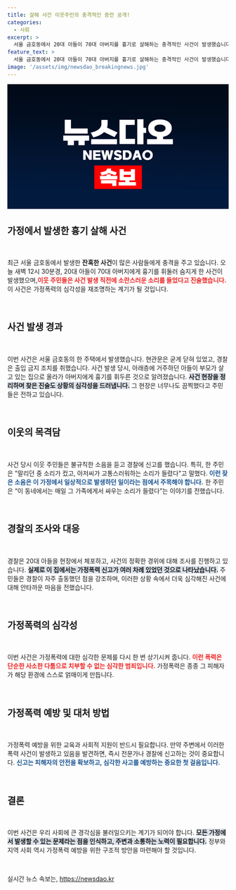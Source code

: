 ```yaml
---
title: 살해 사건 이웃주민의 충격적인 증언 공개!
categories:
  - 사회
excerpt: >
  서울 금호동에서 20대 아들이 70대 아버지를 흉기로 살해하는 충격적인 사건이 발생했습니다. 이웃들은 부부의 끊임없는 싸움 소리를 듣고, 경찰의 가정폭력 신고도 여러 차례 있었다고 증언했습니다. 사건의 전말이 궁금하다면 클릭하세요!
feature_text: >
  서울 금호동에서 20대 아들이 70대 아버지를 흉기로 살해하는 충격적인 사건이 발생했습니다. 이웃들은 부부의 끊임없는 싸움 소리를 듣고, 경찰의 가정폭력 신고도 여러 차례 있었다고 증언했습니다. 사건의 전말이 궁금하다면 클릭하세요!
image: '/assets/img/newsdao_breakingnews.jpg'
---
```


<p><img src="/assets/img/newsdao_breakingnews.jpg" alt="bookingtag 속보" /></p>

<h2 data-ke-size="size26">가정에서 발생한 흉기 살해 사건</h2>

<p data-ke-size="size16">&nbsp;</p>

<p>최근 서울 금호동에서 발생한 <b>잔혹한 사건</b>이 많은 사람들에게 충격을 주고 있습니다. 오늘 새벽 12시 30분경, 20대 아들이 70대 아버지에게 흉기를 휘둘러 숨지게 한 사건이 발생했으며,<b><span style="color: #ee2323;">이웃 주민들은 사건 발생 직전에 소란스러운 소리를 들었다고 진술했습니다.</span></b> 이 사건은 가정폭력의 심각성을 재조명하는 계기가 될 것입니다. </p>

<p data-ke-size="size16">&nbsp;</p>

<h2 data-ke-size="size26">사건 발생 경과</h2>

<p data-ke-size="size16">&nbsp;</p>

<p>이번 사건은 서울 금호동의 한 주택에서 발생했습니다. 현관문은 굳게 닫혀 있었고, 경찰은 출입 금지 조치를 취했습니다. 사건 발생 당시, 아래층에 거주하던 아들이 부모가 살고 있는 집으로 올라가 아버지에게 흉기를 휘두른 것으로 알려졌습니다. <b><span style="background-color: #21538527;">사건 현장을 정리하며 찾은 진술도 상황의 심각성을 드러냅니다.</span></b> 그 현장은 너무나도 끔찍했다고 주민들은 전하고 있습니다.</p>

<p data-ke-size="size16">&nbsp;</p>

<h2 data-ke-size="size26">이웃의 목격담</h2>

<p data-ke-size="size16">&nbsp;</p>

<p>사건 당시 이웃 주민들은 불규칙한 소음을 듣고 경찰에 신고를 했습니다. 특히, 한 주민은 "말리던 중 소리가 컸고, 아저씨가 고통스러워하는 소리가 들렸다"고 말했다. <b><span style="color: #1a5490;">이런 잦은 소음은 이 가정에서 일상적으로 발생하던 일이라는 점에서 주목해야 합니다.</span></b> 한 주민은 “이 동네에서는 매일 그 가족에게서 싸우는 소리가 들렸다”는 이야기를 전했습니다. </p>

<p data-ke-size="size16">&nbsp;</p>

<h2 data-ke-size="size26">경찰의 조사와 대응</h2>

<p data-ke-size="size16">&nbsp;</p>

<p>경찰은 20대 아들을 현장에서 체포하고, 사건의 정확한 경위에 대해 조사를 진행하고 있습니다. <b><span style="background-color: #21538527;">실제로 이 집에서는 가정폭력 신고가 여러 차례 있었던 것으로 나타났습니다.</span></b> 주민들은 경찰이 자주 출동했던 점을 강조하며, 이러한 상황 속에서 더욱 심각해진 사건에 대해 안타까운 마음을 전했습니다. </p>

<p data-ke-size="size16">&nbsp;</p>

<h2 data-ke-size="size26">가정폭력의 심각성</h2>

<p data-ke-size="size16">&nbsp;</p>

<p>이번 사건은 가정폭력에 대한 심각한 문제를 다시 한 번 상기시켜 줍니다. <b><span style="color: #ee2323;">이런 폭력은 단순한 사소한 다툼으로 치부할 수 없는 심각한 범죄입니다.</span></b> 가정폭력은 종종 그 피해자가 해당 환경에 스스로 얽매이게 만듭니다. </p>

<p data-ke-size="size16">&nbsp;</p>

<h2 data-ke-size="size26">가정폭력 예방 및 대처 방법</h2>

<p data-ke-size="size16">&nbsp;</p>

<p>가정폭력 예방을 위한 교육과 사회적 지원이 반드시 필요합니다. 만약 주변에서 이러한 폭력 사건이 발생하고 있음을 발견하면, 즉시 전문가나 경찰에 신고하는 것이 중요합니다. <b><span style="color: #1a5490;">신고는 피해자의 안전을 확보하고, 심각한 사고를 예방하는 중요한 첫 걸음입니다.</span></b> </p>

<p data-ke-size="size16">&nbsp;</p>

<h2 data-ke-size="size26">결론</h2>

<p data-ke-size="size16">&nbsp;</p>

<p>이번 사건은 우리 사회에 큰 경각심을 불러일으키는 계기가 되어야 합니다. <b><span style="background-color: #21538527;">모든 가정에서 발생할 수 있는 문제라는 점을 인식하고, 주변과 소통하는 노력이 필요합니다.</span></b> 정부와 지역 사회 역시 가정폭력 예방을 위한 구조적 방안을 마련해야 할 것입니다. </p>

<p data-ke-size="size16">&nbsp;</p>
실시간 뉴스 속보는, <a href="https://newsdao.kr" rel="dofollow">https://newsdao.kr</a>



